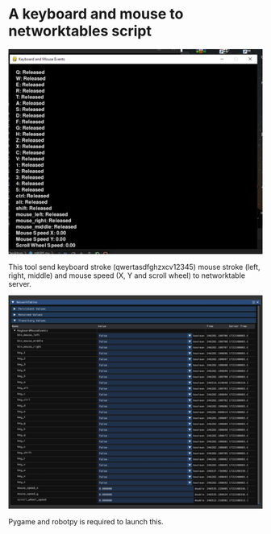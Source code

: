 # A keyboard and mouse to networktables script

![Window](images/2.jpg)

This tool send keyboard stroke (qwertasdfghzxcv12345) mouse stroke (left, right, middle) and mouse speed (X, Y and scroll wheel) to networktable server.

![Glass nt variable preview](images/1.jpg)

Pygame and robotpy is required to launch this.